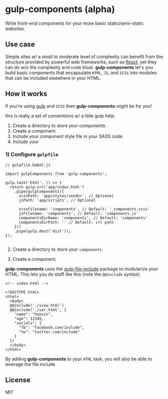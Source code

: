 # gulp-components (alpha)

Write front-end components for your more basic static/semi-static websites.

## Use case

Simple sites w/ a small to moderate level of complexity can benefit from the structure provided by powerful web frameworks, such as [React](https://github.com/facebook/react), yet they can do w/o the complexity and code bloat. **gulp-components** let's you build basic components that encapsulate `HTML`, `JS`, and `SCSS` into modules that can be included elsewhere in your HTML.

## How it works

If you're using [gulp](https://github.com/gulpjs/gulp) and `SCSS` then **gulp-components** might be for you!


this is really a set of conventions w/ a little gulp help.

1) Create a directory to store your components.
2) Create a component.
3) Include your component style file in your SASS code.
4) Include your




### 1) Configure `gulpfile`



```
// gulpfile.babel.js

import gulpComponents from 'gulp-components';

gulp.task('html', () => {
  return gulp.src('app/index.html')
    .pipe(gulpComponents({
      scssPath: 'app/styles/vendor', // Optional
      jsPath: 'app/scripts', // Optional

      scssFilename: 'components', // Default: '_components.scss'
      jsFilename: 'components', // Default: 'components.js'
      componentsDirName: 'components', // Default: 'components'
      componentsDirPath: '' // Default: src path
    }))
    .pipe(gulp.dest('dist'));
});


```


2) Create a directory to store your `components`.

3) Create a component.

**gulp-components** uses the [gulp-file-include](https://github.com/coderhaoxin/gulp-file-include) package to modularize your HTML. This lets you do stuff like this (note the `@@include` syntax):

```
<!-- index.html -->

<!DOCTYPE html>
<html>
  <body>
  @@include('./view.html')
  @@include('./var.html', {
    "name": "haoxin",
    "age": 12345,
    "socials": {
      "fb": "facebook.com/include",
      "tw": "twitter.com/include"
    }
  })
  </body>
</html>

```

By adding **gulp-components** to your `HTML` task, you will also be able to leverage the file include

## License

MIT
